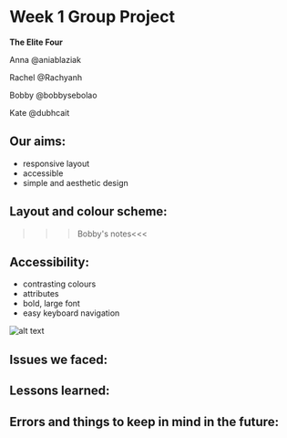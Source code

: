 # Week 1 Group Project

**The Elite Four**

Anna @aniablaziak

Rachel @Rachyanh

Bobby @bobbysebolao

Kate @dubhcait

## Our aims:

- responsive layout
- accessible
- simple and aesthetic design

## Layout and colour scheme:

>>>Bobby's notes<<<

## Accessibility:

- contrasting colours
- attributes
- bold, large font
- easy keyboard navigation

![alt text](https://i.ibb.co/QX4FFFF/Screenshot-2019-03-07-at-16-22-36.png)


## Issues we faced:

## Lessons learned:

## Errors and things to keep in mind in the future:
